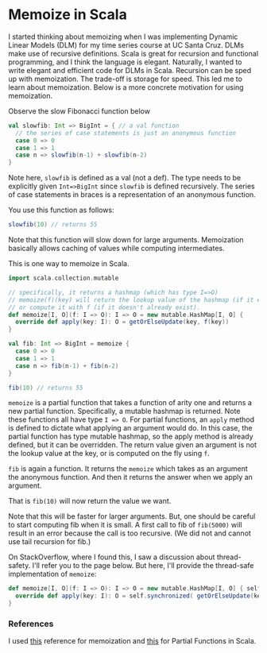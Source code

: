 # Memoize in Scala

I started thinking about memoizing when I was implementing Dynamic
Linear Models (DLM) for my time series course at UC Santa Cruz.
DLMs make use of recursive definitions. Scala is great for recursion
and functional programming, and I think the language is elegant. 
Naturally, I wanted to write elegant and efficient code for DLMs in
Scala. Recursion can be sped up with memoization. The trade-off is storage
for speed. This led me to learn about memoization. Below is a more
concrete motivation for using memoization.

Observe the slow Fibonacci function below

```scala
val slowfib: Int => BigInt = { // a val function
  // the series of case statements is just an anonymous function
  case 0 => 0
  case 1 => 1
  case n => slowfib(n-1) + slowfib(n-2)
}
```

Note here, `slowfib` is defined as a val (not a def). The type
needs to be explicitly given `Int=>BigInt` since `slowfib`
is defined recursively. The series of case statements in
braces is a representation of an anonymous function. 

You use this function as follows:

```scala
slowfib(10) // returns 55
```

Note that this function will slow down for large arguments.
Memoization basically allows caching of values while computing
intermediates.

This is one way to memoize in Scala.

```scala
import scala.collection.mutable

// specifically, it returns a hashmap (which has type I=>O)
// memoize(f)(key) will return the lookup value of the hashmap (if it exists) 
// or compute it with f (if it doesn't already exist).
def memoize[I, O](f: I => O): I => O = new mutable.HashMap[I, O] {
  override def apply(key: I): O = getOrElseUpdate(key, f(key))
}

val fib: Int => BigInt = memoize {
  case 0 => 0
  case 1 => 1
  case n => fib(n-1) + fib(n-2)
}

fib(10) // returns 55

```

`memoize` is a partial function that takes a function of arity one and returns
a new partial function. Specifically, a mutable hashmap is returned.
Note these functions all have type `I => O`. For partial functions,
an `apply` method is defined to dictate what applying an argument would do.
In this case, the partial function has type mutable hashmap, so the 
apply method is already defined, but it can be overridden. The return value
given an argument is not the lookup value at the key, or is computed on the
fly using `f`.

`fib` is again a function. It returns the `memoize` which takes as an argument
the anonymous function. And then it returns the answer when we apply an argument.

That is `fib(10)` will now return the value we want.

Note that this will be faster for larger arguments. But, one should be careful
to start computing fib when it is small. A first call to fib of
`fib(5000)` will result in an error because the call is too recursive. 
(We did not and cannot use tail recursion for fib.) 

On StackOverflow, where I found this, I saw a discussion about thread-safety.
I'll refer you to the page below. But here, I'll provide the thread-safe
implementation of `memoize`:

```scala
def memoize[I, O](f: I => O): I => O = new mutable.HashMap[I, O] { self =>
  override def apply(key: I): O = self.synchronized( getOrElseUpdate(key, f(key)) )
}

```


### References

I used [this][1] reference for memoization and [this][2] for Partial Functions in
Scala.

[1]: http://stackoverflow.com/questions/16257378/is-there-a-generic-way-to-memoize-in-scala
[2]: http://blog.bruchez.name/2011/10/scala-partial-functions-without-phd.html
